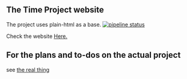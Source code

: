 ## The Time Project website

The project uses plain-html as a base.
[![pipeline status](https://gitlab.com/evilz/project-dhialga/badges/master/pipeline.svg)](https://gitlab.com/evilz/project-dhialga/commits/master)

Check the website [Here.](https://evilz.gitlab.io/project-dhialga)

## For the plans and to-dos on the actual project

see [the real thing](https://gitlab.com/evilz/temporal-nyaki)